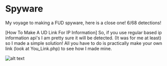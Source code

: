 # Spyware
My voyage to making a FUD spyware, here is a close one! 6/68 detections!

[How To Make A UD Link For IP Information]
So, if you use regular based ip information api's I am pretty sure it will be detected. (It was for me at least) so I made a simple solution! All you have to do is practically make your own link (look at You_Link.php) to see how I made mine.

![alt text](https://cdn.discordapp.com/attachments/995184462738509867/995804550772564038/unknown.png)
